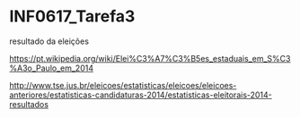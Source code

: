 # INF0617_Tarefa3

resultado da eleições

https://pt.wikipedia.org/wiki/Elei%C3%A7%C3%B5es_estaduais_em_S%C3%A3o_Paulo_em_2014

http://www.tse.jus.br/eleicoes/estatisticas/eleicoes/eleicoes-anteriores/estatisticas-candidaturas-2014/estatisticas-eleitorais-2014-resultados
